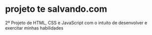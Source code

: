 # projeto te salvando.com
 2º Projeto de HTML, CSS e JavaScript com o intuito de desenvolver e exercitar minhas habilidades
